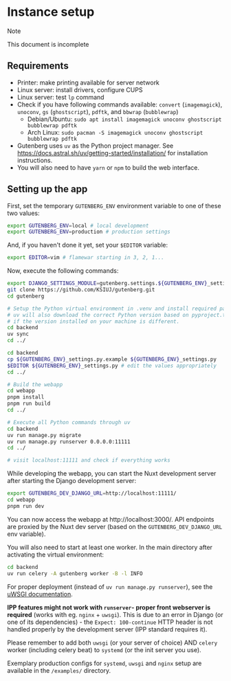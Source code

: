 # Instance setup
> [!NOTE]
> This document is incomplete

## Requirements

- Printer: make printing available for server network
- Linux server: install drivers, configure CUPS
- Linux server: test `lp` command
- Check if you have following commands available: `convert` (`imagemagick`),
  `unoconv`, `gs` (`ghostscript`), `pdftk`, and `bbwrap` (`bubblewrap`)
    - Debian/Ubuntu: `sudo apt install imagemagick unoconv ghostscript bubblewrap pdftk`
    - Arch Linux: `sudo pacman -S imagemagick unoconv ghostscript bubblewrap pdftk`
- Gutenberg uses `uv` as the Python project manager.
  See https://docs.astral.sh/uv/getting-started/installation/ for installation instructions.
- You will also need to have `yarn` or `npm` to build the web interface.

## Setting up the app

First, set the temporary `GUTENBERG_ENV` environment variable to one of these two values:

```sh
export GUTENBERG_ENV=local # local development
export GUTENBERG_ENV=production # production settings
```

And, if you haven't done it yet, set your `$EDITOR` variable:

```sh
export EDITOR=vim # flamewar starting in 3, 2, 1...
```

Now, execute the following commands:

```sh
export DJANGO_SETTINGS_MODULE=gutenberg.settings.${GUTENBERG_ENV}_settings
git clone https://github.com/KSIUJ/gutenberg.git
cd gutenberg

# Setup the Python virtual environment in .venv and install required packages.
# uv will also download the correct Python version based on pyproject.toml,
# if the version installed on your machine is different.
cd backend
uv sync
cd ../

cd backend
cp ${GUTENBERG_ENV}_settings.py.example ${GUTENBERG_ENV}_settings.py
$EDITOR ${GUTENBERG_ENV}_settings.py # edit the values appropriately
cd ../

# Build the webapp
cd webapp
pnpm install
pnpm run build
cd ../

# Execute all Python commands through uv
cd backend
uv run manage.py migrate
uv run manage.py runserver 0.0.0.0:11111
cd ../

# visit localhost:11111 and check if everything works
```

While developing the webapp, you can start the Nuxt development server after
starting the Django development server:
```sh
export GUTENBERG_DEV_DJANGO_URL=http://localhost:11111/
cd webapp
pnpm run dev
```
You can now access the webapp at http://localhost:3000/.
API endpoints are proxied by the Nuxt dev server (based on the `GUTENBERG_DEV_DJANGO_URL` env variable).

You will also need to start at least one worker. In the main directory after activating the virtual environment:

```sh
cd backend
uv run celery -A gutenberg worker -B -l INFO
```

For proper deployment (instead of `uv run manage.py runserver`), see the
[uWSGI documentation](http://uwsgi-docs.readthedocs.io/en/latest/tutorials/Django_and_nginx.html).

**IPP features might not work with `runserver`- proper front webserver is required** (works with eg. `nginx` + `uwsgi`).
This is due to an error in Django (or one of its dependencies) - the `Expect: 100-continue` HTTP header is not handled
properly by the development server (IPP standard requires it).

Please remember to add both `uwsgi` (or your server of choice) AND `celery` worker (including celery beat) to `systemd`
(or the init server you use).

Exemplary production configs for `systemd`, `uwsgi` and `nginx` setup are available in the `/examples/` directory.
